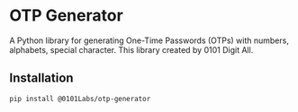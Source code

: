 # OTP Generator

A Python library for generating One-Time Passwords (OTPs) with numbers, alphabets, special character. This library created by 0101 Digit All.

## Installation
```bash
pip install @0101Labs/otp-generator
